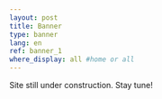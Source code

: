 ```yaml
---
layout: post
title: Banner
type: banner
lang: en
ref: banner_1
where_display: all #home or all
---
```


Site still under construction. Stay tune!
